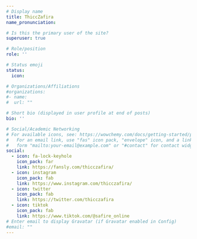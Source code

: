 ```yaml
---
# Display name
title: ThiccZafira
name_pronunciation:

# Is this the primary user of the site?
superuser: true

# Role/position
role: ''

# Status emoji
status:
  icon:

# Organizations/Affiliations
#organizations:
#- name: 
#  url: ""

# Short bio (displayed in user profile at end of posts)
bio: ''

# Social/Academic Networking
# For available icons, see: https://wowchemy.com/docs/getting-started/page-builder/#icons
#   For an email link, use "fas" icon pack, "envelope" icon, and a link in the
#   form "mailto:your-email@example.com" or "#contact" for contact widget.
social:
  - icon: fa-lock-keyhole
    icon_pack: far
    link: https://fansly.com/thicczafira/
  - icon: instagram
    icon_pack: fab
    link: https://www.instagram.com/thicczafira/
  - icon: twitter
    icon_pack: fab
    link: https://twitter.com/thicczafira
  - icon: tiktok
    icon_pack: fab
    link: https://www.tiktok.com/@safire_online
# Enter email to display Gravatar (if Gravatar enabled in Config)
#email: ""
---
```

